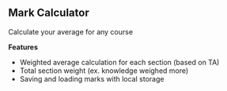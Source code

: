 ## Mark Calculator
Calculate your average for any course

**Features**
* Weighted average calculation for each section (based on TA)
* Total section weight (ex. knowledge weighed more)
* Saving and loading marks with local storage